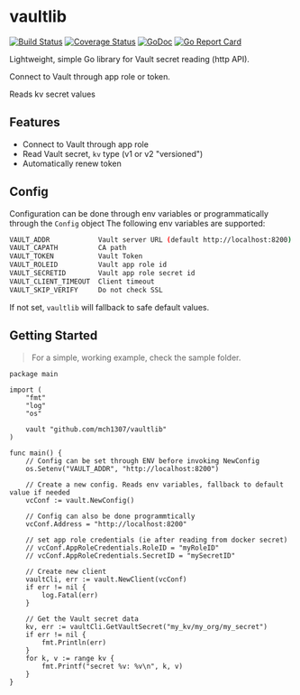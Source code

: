 # vaultlib

[![Build Status](https://travis-ci.org/mch1307/vaultlib.svg?branch=master)](https://travis-ci.org/mch1307/vaultlib)
[![Coverage Status](https://coveralls.io/repos/github/mch1307/vaultlib/badge.svg?branch=master)](https://coveralls.io/github/mch1307/vaultlib?branch=master) [![GoDoc](https://godoc.org/github.com/mch1307/vaultlib?status.svg)](https://godoc.org/github.com/mch1307/vaultlib) [![Go Report Card](https://goreportcard.com/badge/github.com/mch1307/vaultlib)](https://goreportcard.com/report/github.com/mch1307/vaultlib)

Lightweight, simple Go library for Vault secret reading (http API).

Connect to Vault through app role or token.

Reads kv secret values

## Features

* Connect to Vault through app role
* Read Vault secret, `kv` type (v1 or v2 "versioned")
* Automatically renew token

## Config

Configuration can be done through env variables or programmatically through the `Config` object
The following env variables are supported:

```bash
VAULT_ADDR            Vault server URL (default http://localhost:8200)
VAULT_CAPATH          CA path
VAULT_TOKEN           Vault Token
VAULT_ROLEID          Vault app role id
VAULT_SECRETID        Vault app role secret id
VAULT_CLIENT_TIMEOUT  Client timeout
VAULT_SKIP_VERIFY     Do not check SSL
```

If not set, `vaultlib` will fallback to safe default values.

## Getting Started

> For a simple, working example, check the sample folder.

```golang
package main

import (
    "fmt"
    "log"
    "os"

    vault "github.com/mch1307/vaultlib"
)

func main() {
    // Config can be set through ENV before invoking NewConfig
    os.Setenv("VAULT_ADDR", "http://localhost:8200")

    // Create a new config. Reads env variables, fallback to default value if needed
    vcConf := vault.NewConfig()

    // Config can also be done programmtically
    vcConf.Address = "http://localhost:8200"

    // set app role credentials (ie after reading from docker secret)
    // vcConf.AppRoleCredentials.RoleID = "myRoleID"
    // vcConf.AppRoleCredentials.SecretID = "mySecretID"

    // Create new client
    vaultCli, err := vault.NewClient(vcConf)
    if err != nil {
        log.Fatal(err)
    }

    // Get the Vault secret data
    kv, err := vaultCli.GetVaultSecret("my_kv/my_org/my_secret")
    if err != nil {
        fmt.Println(err)
    }
    for k, v := range kv {
        fmt.Printf("secret %v: %v\n", k, v)
    }
}
```